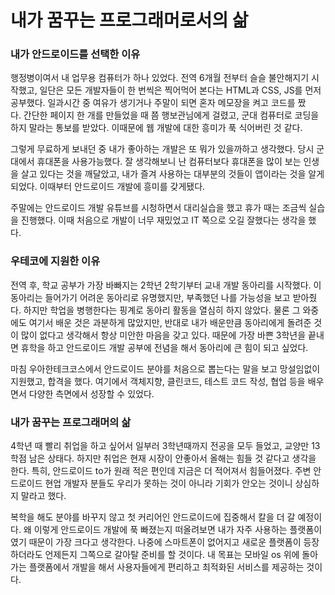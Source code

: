 # **내가 꿈꾸는 프로그래머로서의 삶**

### **내가 안드로이드를 선택한 이유**

행정병이여서 내 업무용 컴퓨터가 하나 있었다. 전역 6개월 전부터 슬슬 불안해지기 시작했고, 일단은 모든 개발자들이 한 번씩은 찍어먹어 본다는 HTML과 CSS, JS를 먼저 공부했다. 일과시간 중 여유가 생기거나 주말이 되면 혼자 메모장을 켜고 코드를 짰다. 간단한 페이지 한 개를 만들었을 때 쯤 행보관님에게 걸렸고, 군대 컴퓨터로 코딩을 하지 말라는 통보를 받았다. 이때문에 웹 개발에 대한 흥미가 푹 식어버린 것 같다. 

그렇게 무료하게 보내던 중 내가 좋아하는 개발은 또 뭐가 있을까하고 생각했다. 당시 군대에서 휴대폰을 사용가능했다. 잘 생각해보니 난 컴퓨터보다 휴대폰을 많이 보는 인생을 살고 있다는 것을 깨달았고, 내가 즐겨 사용하는 대부분의 것들이 앱이라는 것을 알게 되었다. 이때부터 안드로이드 개발에 흥미를 갖게됐다. 

주말에는 안드로이드 개발 유튜브를 시청하면서 대리실습을 했고 휴가 때는 조금씩 실습을 진행했다. 이때 처음으로 개발이 너무 재밌었고 IT 쪽으로 오길 잘했다는 생각을 했다.

### **우테코에 지원한 이유**

전역 후, 학교 공부가 가장 바빠지는 2학년 2학기부터 교내 개발 동아리를 시작했다. 이 동아리는 들어가기 어려운 동아리로 유명했지만, 부족했던 나를 가능성을 보고 받아줬다. 하지만 학업을 병행한다는 핑계로 동아리 활동을 열심히 하지 않았다. 물론 그 와중에도 여기서 배운 것은 과분하게 많았지만, 반대로 내가 배운만큼 동아리에게 돌려준 것이 많이 없다고 생각해서 항상 미안한 마음을 갖고 있다. 때문에 가장 바쁜 3학년을 끝내면 휴학을 하고 안드로이드 개발 공부에 전념을 해서 동아리에 큰 힘이 되고 싶었다. 

마침 우아한테크코스에서 안드로이드 분야를 처음으로 뽑는다는 말을 보고 망설임없이 지원했고, 합격을 했다. 여기에서 객체지향, 클린코드, 테스트 코드 작성, 협업 등을 배우면서 다양한 측면에서 성장할 수 있었다. 

### **내가 꿈꾸는 프로그래머의 삶**

4학년 때 빨리 취업을 하고 싶어서 일부러 3학년때까지 전공을 모두 들었고, 교양만 13학점 남은 상태다. 하지만 취업은 현재 시장이 안좋아서 올해는 힘들 것 같다고 생각을 한다. 특히, 안드로이드 to가 원래 적은 편인데 지금은 더 적어져서 힘들어졌다. 주변 안드로이드 현업 개발자 분들도 우리가 못하는 것이 아니라 기회가 안오는 것이니 상심하지 말라고 했다. 

복학을 해도 분야를 바꾸지 않고 첫 커리어인 안드로이드에 집중해서 칼을 더 갈 예정이다. 왜 이렇게 안드로이드 개발에 푹 빠졌는지 떠올려보면 내가 자주 사용하는 플랫폼이였기 때문이 가장 크다고 생각한다. 나중에 스마트폰이 없어지고 새로운 플랫폼이 등장하더라도 언제든지 그쪽으로 갈아탈 준비를 할 것이다. 내 목표는 모바일 os 위에 돌아가는 플랫폼에서 개발을 해서 사용자들에게 편리하고 최적화된 서비스를 제공하는 것이다.
